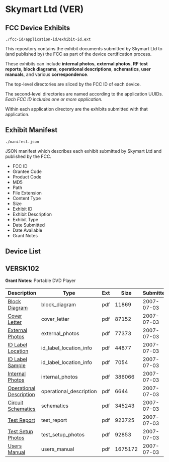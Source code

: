 # Skymart Ltd (VER)
## FCC Device Exhibits

```
./fcc-id/application-id/exhibit-id.ext
```

This repository contains the exhibit documents submitted by Skymart Ltd to (and published by) the FCC as part of the device certification process.

These exhibits can include **internal photos**, **external photos**, **RF test reports**, **block diagrams**, **operational descriptions**, **schematics**, **user manuals**, and various **correspondence**.

The top-level directories are sliced by the FCC ID of each device.

The second-level directories are named according to the application UUIDs. *Each FCC ID includes one or more application.*

Within each application directory are the exhibits submitted with that application. 

## Exhibit Manifest

```
./manifest.json
```

JSON manifest which describes each exhibit submitted by Skymart Ltd and published by the FCC.

- FCC ID
- Grantee Code
- Product Code
- MD5
- Path
- File Extension
- Content Type
- Size
- Exhibit ID
- Exhibit Description
- Exhibit Type
- Date Submitted
- Date Available
- Grant Notes

## Device List
## VERSK102
**Grant Notes:** Portable DVD Player

| Description | Type | Ext | Size | Submitted | Available |
| ----------- | ---- | --- | ---- | --------- | --------- |
| [Block Diagram](VERSK102/8290c08cf4a691f7dd41cd1470ada6e7/811061.pdf) | block_diagram | pdf | 11869 | 2007-07-03 | 2007-07-03 |
| [Cover Letter](VERSK102/8290c08cf4a691f7dd41cd1470ada6e7/811065.pdf) | cover_letter | pdf | 87152 | 2007-07-03 | 2007-07-03 |
| [External Photos](VERSK102/8290c08cf4a691f7dd41cd1470ada6e7/811064.pdf) | external_photos | pdf | 77373 | 2007-07-03 | 2007-07-03 |
| [ID Label Location](VERSK102/8290c08cf4a691f7dd41cd1470ada6e7/811067.pdf) | id_label_location_info | pdf | 44877 | 2007-07-03 | 2007-07-03 |
| [ID Label Sample](VERSK102/8290c08cf4a691f7dd41cd1470ada6e7/811068.pdf) | id_label_location_info | pdf | 7054 | 2007-07-03 | 2007-07-03 |
| [Internal Photos](VERSK102/8290c08cf4a691f7dd41cd1470ada6e7/811066.pdf) | internal_photos | pdf | 386066 | 2007-07-03 | 2007-07-03 |
| [Operational Description](VERSK102/8290c08cf4a691f7dd41cd1470ada6e7/811062.pdf) | operational_description | pdf | 6644 | 2007-07-03 | 2007-07-03 |
| [Circuit Schematics](VERSK102/8290c08cf4a691f7dd41cd1470ada6e7/811063.pdf) | schematics | pdf | 345243 | 2007-07-03 | 2007-07-03 |
| [Test Report](VERSK102/8290c08cf4a691f7dd41cd1470ada6e7/811070.pdf) | test_report | pdf | 923725 | 2007-07-03 | 2007-07-03 |
| [Test Setup Photos](VERSK102/8290c08cf4a691f7dd41cd1470ada6e7/811069.pdf) | test_setup_photos | pdf | 92853 | 2007-07-03 | 2007-07-03 |
| [Users Manual](VERSK102/8290c08cf4a691f7dd41cd1470ada6e7/811071.pdf) | users_manual | pdf | 1675172 | 2007-07-03 | 2007-07-03 |
